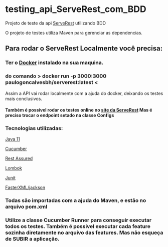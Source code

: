 # testing_api_ServeRest_com_BDD

Projeto de teste da api <a href="https://github.com/ServeRest/ServeRest">ServeRest</a> utilizando BDD

O projeto de testes utiliza Maven para gerenciar as dependencias.

<h2>Para rodar o ServeRest Localmente você precisa:
<h3>Ter o <a href="https://www.docker.com/">Docker</a> instalado na sua maquina.</h3>
<h3>do comando > docker run -p 3000:3000 paulogoncalvesbh/serverest:latest < </h3>
<p>Assim a API vai rodar localmente com a ajuda do docker, deixando os testes mais conclusivos.</p>
<h4>Também é possivel rodar os testes online no <a href="https://serverest.dev/">site da ServeRest</a> Mas é preciso trocar o endpoint setado na classe Configs</h4>

<h3>Tecnologias utilizadas:</h3>
<p><a href="https://www.oracle.com/br/java/technologies/javase-jdk11-downloads.html">Java 11</a></p>
<p><a href="https://cucumber.io/docs/installation/java/">Cucumber</a></p>
<p><a href="https://github.com/rest-assured/rest-assured/wiki/GettingStarted">Rest Assured</a></p>
<p><a href="https://projectlombok.org/">Lombok</a></p>
<p><a href="https://junit.org/junit4/">Junit</a></p>
<p><a href="https://github.com/FasterXML/jackson">FasterXML/jackson</a></p>
<h3>Todas são importadas com a ajuda do Maven, e estão no arquivo pom.xml</h3>

<h3>Utilize a classe Cucumber Runner para conseguir executar todos os testes.
Também é possivel executar cada feature sozinha diretamente no arquivo das features.
Mas não esqueça de SUBIR a aplicação.<h3>
  
  
